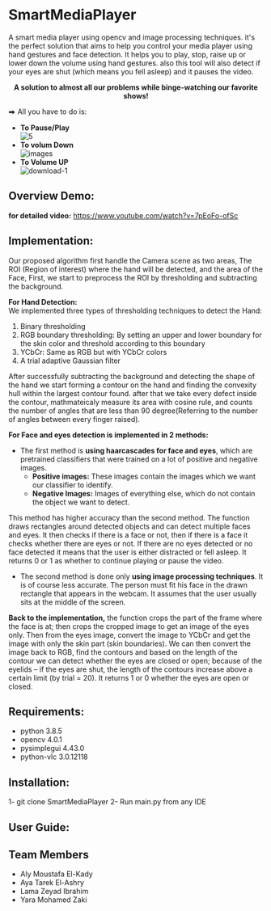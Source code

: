 # SmartMediaPlayer
A smart media player using opencv and image processing techniques. it's the perfect solution that aims to help you control your media player using hand gestures and face detection. It helps you to play, stop, raise up or lower down the volume using hand gestures. also this tool will also detect if your eyes are shut (which means you fell asleep) and it pauses the video. <br />
<div align="center">
   <strong>A solution to almost all our problems while binge-watching our favorite shows! </strong>
</div>   

⮕ All you have to do is:  
  *  **To Pause/Play**  
  ![5](https://user-images.githubusercontent.com/64116564/120124296-12e1e400-c1b4-11eb-9bba-a7495038856b.jpg)
  *  **To volum Down**  
  ![images](https://user-images.githubusercontent.com/64116564/120124269-eaf28080-c1b3-11eb-8fdf-c0c8cae166b1.jpg)
  *  **To Volume UP**   
  ![download-_1_](https://user-images.githubusercontent.com/64116564/120124165-483a0200-c1b3-11eb-9e9f-6223eafaecec.jpg)      


## Overview Demo:

**for detailed video:** https://www.youtube.com/watch?v=7pEoFo-ofSc
## Implementation:
Our proposed algorithm first handle the Camera scene as two areas, The ROI (Region of interest) where the hand will be detected, and the area of the Face, 
First, we start to preprocess the ROI by thresholding and subtracting the background.   

**For Hand Detection:**  
We implemented three types of thresholding techniques to detect the Hand:
   1.  Binary thresholding
   2. RGB boundary thresholding: By setting an upper and lower boundary for the skin color and threshold according to this boundary  
   3. YCbCr: Same as RGB but with YCbCr colors 
   4. A trial adaptive Gaussian filter 

After successfully subtracting the background and detecting the shape of the hand we start forming a contour on the hand and finding the convexity hull within the largest contour found. 
after that we take every defect inside the contour, mathmateicaly measure its area with cosine rule, and counts the number of angles that are less than 90 degree(Referring to the number of angles between every finger raised).  

**For Face and eyes detection is implemented in 2 methods:** 
   * The first method is **using haarcascades for face and eyes**, which are pretrained classifiers that were trained on a lot of positive and negative images.  
      * **Positive images:** These images contain the images which we want our classifier to identify.  
      * **Negative Images:** Images of everything else, which do not contain the object we want to detect.   

This method has higher accuracy than the second method. The function draws rectangles around detected objects and can detect multiple faces and eyes. It then checks if there is a face or not, then if there is a face it checks whether there are eyes or not. If there are no eyes detected or no face detected it means that the user is either distracted or fell asleep. It returns 0 or 1 as whether to continue playing or pause the video.
   * The second method is done only **using image processing techniques**. It is of course less accurate. The person must fit his face in the drawn rectangle that appears in the webcam. It assumes that the user usually sits at the middle of the screen.   
 
**Back to the implementation,** the function crops the part of the frame where the face is at; then crops the cropped image to get an image of the eyes only. Then from the eyes image, convert the image to YCbCr and get the image with only the skin part (skin boundaries). We can then convert the image back to RGB, find the contours and based on the length of the contour we can detect whether the eyes are closed or open; because of the eyelids – if the eyes are shut, the length of the contours increase above a certain limit (by trial = 20). It returns 1 or 0 whether the eyes are open or closed.

## Requirements:
 * python 3.8.5
 * opencv 4.0.1
 * pysimplegui 4.43.0
 * python-vlc 3.0.12118
 
## Installation: 
1- git clone SmartMediaPlayer
2- Run main.py from any IDE 

## User Guide:



## Team Members
  * Aly Moustafa El-Kady
  * Aya Tarek El-Ashry
  * Lama Zeyad Ibrahim
  * Yara Mohamed Zaki

